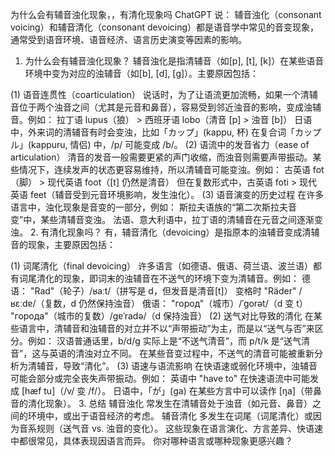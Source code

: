 


为什么会有辅音浊化现象，，有清化现象吗
ChatGPT 说：
辅音浊化（consonant voicing）和辅音清化（consonant devoicing）都是语音学中常见的音变现象，通常受到语音环境、语音经济、语言历史演变等因素的影响。

1. 为什么会有辅音浊化现象？
   辅音浊化是指清辅音（如[p], [t], [k]）在某些语音环境中变为对应的浊辅音（如[b], [d], [ɡ]）。主要原因包括：

(1) 语音连贯性（coarticulation）
说话时，为了让语流更加流畅，如果一个清辅音位于两个浊音之间（尤其是元音和鼻音），容易受到邻近浊音的影响，变成浊辅音。例如：
拉丁语 lupus（狼） > 西班牙语 lobo（清音 [p] > 浊音 [b]）
日语中，外来词的清辅音有时会变浊，比如「カップ」(kappu, 杯) 在复合词「カップル」(kappuru, 情侣) 中，/p/ 可能变成 /b/。
(2) 语流中的发音省力（ease of articulation）
清音的发音一般需要更紧的声门收缩，而浊音则需要声带振动。某些情况下，连续发声的状态更容易维持，所以清辅音可能变浊。例如：
古英语 fot（脚） > 现代英语 foot（[t] 仍然是清音）
但在复数形式中，古英语 foti > 现代英语 feet（辅音受到元音环境影响，发生浊化）。
(3) 语音演变的历史过程
在许多语言中，浊化现象是音变的一部分，例如：
斯拉夫语族的“第二次斯拉夫音变”中，某些清辅音变浊。
法语、意大利语中，拉丁语的清辅音在元音之间逐渐变浊。
2. 有清化现象吗？
   有，辅音清化（devoicing）是指原本的浊辅音变成清辅音的现象，主要原因包括：

(1) 词尾清化（final devoicing）
许多语言（如德语、俄语、荷兰语、波兰语）都有词尾清化的现象，即词末的浊辅音在不送气的环境下变为清辅音。例如：
德语：
"Rad"（轮子）/ʁaːt/（拼写是 d，但发音是清音[t]）
变格时 "Räder" /ʁɛːdɐ/（复数，d 仍然保持浊音）
俄语：
"город"（城市）/ˈɡorət/（d 变 t）
"города"（城市的复数）/ɡɐˈradə/（d 保持浊音）
(2) 送气对比导致的清化
在某些语言中，清辅音和浊辅音的对立并不以“声带振动”为主，而是以“送气与否”来区分。例如：
汉语普通话里，b/d/g 实际上是“不送气清音”，而 p/t/k 是“送气清音”，这与英语的清浊对立不同。
在某些音变过程中，不送气的清音可能被重新分析为清辅音，导致“清化”。
(3) 语速与语流影响
在快语速或弱化环境中，浊辅音可能会部分或完全丧失声带振动。例如：
英语中 "have to" 在快速语流中可能发成 [hæf tu]（/v/ 变 /f/）。
日语中，「が」(ga) 在某些方言中可以读作 [ŋa]（带鼻音的清化现象）。
3. 总结
   辅音浊化 常发生在清辅音处于浊音（如元音、鼻音）之间的环境中，或出于语音经济的考虑。
   辅音清化 多发生在词尾（词尾清化）或因为音系规则（送气音 vs. 浊音的变化）。
   这些现象在语言演化、方言差异、快语速中都很常见，具体表现因语言而异。
   你对哪种语言或哪种现象更感兴趣？